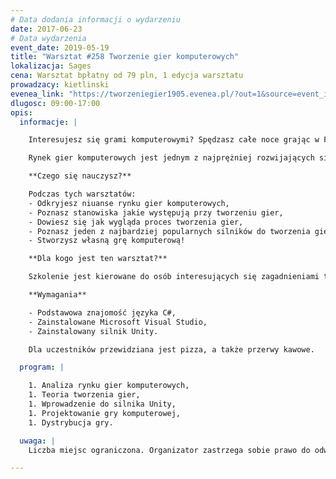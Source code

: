 ```yaml
---
# Data dodania informacji o wydarzeniu
date: 2017-06-23
# Data wydarzenia
event_date: 2019-05-19
title: "Warsztat #258 Tworzenie gier komputerowych"
lokalizacja: Sages
cena: Warsztat bpłatny od 79 pln, 1 edycja warsztatu
prowadzacy: kietlinski
evenea_link: "https://tworzeniegier1905.evenea.pl/?out=1&source=event_iframe"
dlugosc: 09:00-17:00
opis:
  informacje: |

    Interesujesz się grami komputerowymi? Spędzasz całe noce grając w Fortnite, League of Legends czy Counter Strike: GO? Wiele razy zastanawiałeś się jak wygląda proces tworzenia gier? Podczas tych warsztatów w ciągu 8 godzin stworzysz grę komputerową na podstawie własnego pomysłu!

    Rynek gier komputerowych jest jednym z najprężniej rozwijających się mediów rozrywkowych, który w roku 2018 został wyceniony na 135 mld dolarów poprawiając swój wynik z poprzedniego roku o 11%. Zainteresowanie grami niepowstrzymanie wzrasta, zasypując nas codziennie setkami nowych tytułów wydanych zarówno na platformy komputerowe, konsolowe i mobilne, między innymi przez nieustannie zmniejszający się próg wejścia do tworzenia gier komputerowych przez popularyzację tak zwanych silników do gier.

    **Czego się nauczysz?**

    Podczas tych warsztatów:
    - Odkryjesz niuanse rynku gier komputerowych,
    - Poznasz stanowiska jakie występują przy tworzeniu gier,
    - Dowiesz się jak wygląda proces tworzenia gier,
    - Poznasz jeden z najbardziej popularnych silników do tworzenia gier - Unity,
    - Stworzysz własną grę komputerową!

    **Dla kogo jest ten warsztat?**

    Szkolenie jest kierowane do osób interesujących się zagadnieniami tworzenia gier komputerowych oraz osób które chciałyby stworzyć własną grę komputerową. Jeśli interesują Cię gry, zastanawiasz się co sprawia, że ludzik na ekranie skacze jak wciskamy spację, a piłka stacza się po skale jakby działała na nią prawdziwa fizyka, to jest to szkolenie właśnie dla Ciebie!

    **Wymagania**

    - Podstawowa znajomość języka C#,
    - Zainstalowane Microsoft Visual Studio,
    - Zainstalowany silnik Unity.

    Dla uczestników przewidziana jest pizza, a także przerwy kawowe.

  program: |

    1. Analiza rynku gier komputerowych,
    1. Teoria tworzenia gier,
    1. Wprowadzenie do silnika Unity,
    1. Projektowanie gry komputerowej,
    1. Dystrybucja gry.

  uwaga: |
    Liczba miejsc ograniczona. Organizator zastrzega sobie prawo do odwołania warsztatu.

---
```

